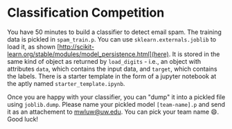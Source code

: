 # Classification Competition

You have 50 minutes to build a classifier to detect email spam. The training
data is pickled in `spam_train.p`. You can use `sklearn.externals.joblib` to
load it, as shown
[http://scikit-learn.org/stable/modules/model_persistence.html](here). It is
stored in the same kind of object as returned by `load_digits` - i.e., an object
with attributes `data`, which contains the input data, and `target`, which
contains the labels. There is a starter template in the form of a jupyter
notebook at the aptly named `starter_template.ipynb`.

Once you are happy with your classifier, you can "dump" it into a pickled file
using `joblib.dump`. Please name your pickled model `[team-name].p` and send it
as an attachement to mwluw@uw.edu. You can pick your team name :smile:. Good
luck!
